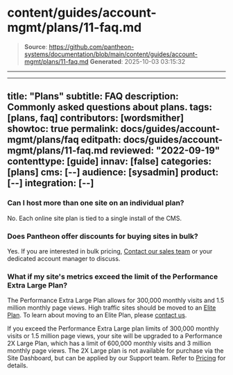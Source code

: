# content/guides/account-mgmt/plans/11-faq.md

> **Source**: https://github.com/pantheon-systems/documentation/blob/main/content/guides/account-mgmt/plans/11-faq.md
> **Generated**: 2025-10-03 03:15:32

---

---
title: "Plans"
subtitle: FAQ
description: Commonly asked questions about plans.
tags: [plans, faq]
contributors: [wordsmither]
showtoc: true
permalink: docs/guides/account-mgmt/plans/faq
editpath: docs/guides/account-mgmt/plans/11-faq.md
reviewed: "2022-09-19"
contenttype: [guide]
innav: [false]
categories: [plans]
cms: [--]
audience: [sysadmin]
product: [--]
integration: [--]
---

### Can I host more than one site on an individual plan?

No. Each online site plan is tied to a single install of the CMS.

### Does Pantheon offer discounts for buying sites in bulk?

Yes. If you are interested in bulk pricing, [Contact our sales team](https://pantheon.io/contact-us?docsplanFAQ) or your dedicated account manager to discuss.

### What if my site's metrics exceed the limit of the Performance Extra Large Plan?

The Performance Extra Large Plan allows for 300,000 monthly visits and 1.5 million monthly page views. High traffic sites should be moved to an [Elite Plan](https://pantheon.io/plans/elite?docsplanFAQ). To learn about moving to an Elite Plan, please [contact us](https://pantheon.io/contact-us?docsplanFAQ).

If you exceed the Performance Extra Large plan limits of 300,000 monthly visits or 1.5 million page views, your site will be upgraded to a Performance 2X Large Plan, which has a limit of 600,000 monthly visits and 3 million monthly page views. The 2X Large plan is not available for purchase via the Site Dashboard, but can be applied by our Support team. Refer to [Pricing](/guides/account-mgmt/plans/pricing) for details.
